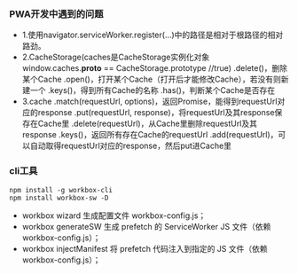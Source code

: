 ### PWA开发中遇到的问题
- 1.使用navigator.serviceWorker.register(...)中的路径是相对于根路径的相对路劲。
- 2.CacheStorage(caches是CacheStorage实例化对象  window.caches.__proto__ == CacheStorage.prototype //true)
    .delete()，删除某个Cache
    .open()，打开某个Cache（打开后才能修改Cache），若没有则新建一个
    .keys()，得到所有Cache的名称
    .has()，判断某个Cache是否存在
- 3.cache
    .match(requestUrl, options)，返回Promise，能得到requestUrl对应的response
    .put(requestUrl, response)，将requestUrl及其response保存在Cache里
    .delete(requestUrl)，从Cache里删除requestUrl及其response
    .keys()，返回所有存在Cache的requestUrl
    .add(requestUrl)，可以自动取得requestUrl对应的response，然后put进Cache里

### cli工具

``` shell
npm install -g workbox-cli
npm install workbox-sw -D
```
- workbox wizard 生成配置文件 workbox-config.js；
- workbox generateSW 生成 prefetch 的 ServiceWorker JS 文件（依赖 workbox-config.js）；
- workbox injectManifest 将 prefetch 代码注入到指定的 JS 文件（依赖 workbox-config.js）；